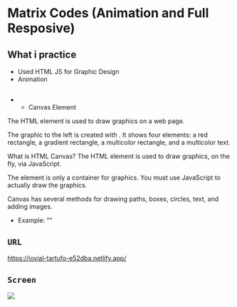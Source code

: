 # Matrix Codes (Animation and Full Resposive)

## What i practice

- Used HTML JS for Graphic Design
- Animation

##

- - Canvas Element 

The HTML <canvas> element is used to draw graphics on a web page.

The graphic to the left is created with <canvas>. It shows four elements: a red rectangle, a gradient rectangle, a multicolor rectangle, and a multicolor text.

What is HTML Canvas?
The HTML <canvas> element is used to draw graphics, on the fly, via JavaScript.

The <canvas> element is only a container for graphics. You must use JavaScript to actually draw the graphics.

Canvas has several methods for drawing paths, boxes, circles, text, and adding images.

- Example: "<canvas id="myCanvas" width="200" height="100"></canvas>"

## `URL`

https://jovial-tartufo-e52dba.netlify.app/

## `Screen`

![](screen.gif)